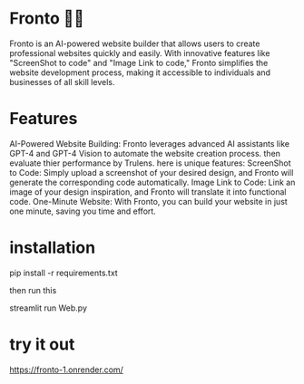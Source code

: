 # Fronto 🧑‍💻
Fronto is an AI-powered website builder that allows users to create professional websites quickly and easily. With innovative features like "ScreenShot to code" and "Image Link to code," Fronto simplifies the website development process, making it accessible to individuals and businesses of all skill levels.

# Features
AI-Powered Website Building: Fronto leverages advanced AI assistants like GPT-4 and GPT-4 Vision to automate the website creation process. then evaluate thier performance by Trulens.
here is unique features:
ScreenShot to Code: Simply upload a screenshot of your desired design, and Fronto will generate the corresponding code automatically.
Image Link to Code: Link an image of your design inspiration, and Fronto will translate it into functional code.
One-Minute Website: With Fronto, you can build your website in just one minute, saving you time and effort.

# installation
pip install -r requirements.txt 

then run this 

streamlit run Web.py

# try it out

https://fronto-1.onrender.com/
